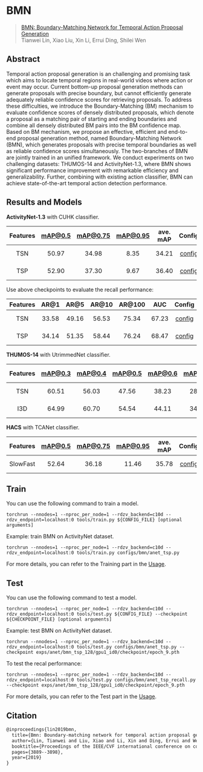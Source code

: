 # BMN

> [BMN: Boundary-Matching Network for Temporal Action Proposal Generation](https://arxiv.org/abs/1907.09702)  
> Tianwei Lin, Xiao Liu, Xin Li, Errui Ding, Shilei Wen

<!-- [ALGORITHM] -->

## Abstract

Temporal action proposal generation is an challenging and promising task which aims to locate temporal regions in real-world videos where action or event may occur. Current bottom-up proposal generation methods can generate proposals with precise boundary, but cannot efficiently generate adequately reliable confidence scores for retrieving proposals. To address these difficulties, we introduce the Boundary-Matching (BM) mechanism to evaluate confidence scores of densely distributed proposals, which denote a proposal as a matching pair of starting and ending boundaries and combine all densely distributed BM pairs into the BM confidence map. Based on BM mechanism, we propose an effective, efficient and end-to-end proposal generation method, named Boundary-Matching Network (BMN), which generates proposals with precise temporal boundaries as well as reliable confidence scores simultaneously. The two-branches of BMN are jointly trained in an unified framework. We conduct experiments on two challenging datasets: THUMOS-14 and ActivityNet-1.3, where BMN shows significant performance improvement with remarkable efficiency and generalizability. Further, combining with existing action classifier, BMN can achieve state-of-the-art temporal action detection performance.

## Results and Models

**ActivityNet-1.3** with CUHK classifier.

| Features | mAP@0.5 | mAP@0.75 | mAP@0.95 | ave. mAP |        Config         |                                                                                          Download                                                                                          |
| :------: | :-----: | :------: | :------: | :------: | :-------------------: | :----------------------------------------------------------------------------------------------------------------------------------------------------------------------------------------: |
|   TSN    |  50.97  |  34.98   |   8.35   |  34.21   | [config](anet_tsn.py) | [model](https://drive.google.com/file/d/1yWu05_BS2RuHnItIpFvKVieiYOGWbzNj/view?usp=sharing)   \| [log](https://drive.google.com/file/d/1KtICNUOt_IVEWfSXqZ-6R_msKm40AaTU/view?usp=sharing) |
|   TSP    |  52.90  |  37.30   |   9.67   |  36.40   | [config](anet_tsp.py) | [model](https://drive.google.com/file/d/1sQQble7270Ja5Nx8kR5tApeJGGS42t6M/view?usp=sharing)   \| [log](https://drive.google.com/file/d/1sxXjeIzEt0Nx_YZNj_tCcAsN9_TJe6xU/view?usp=sharing) |

Use above checkpoints to evaluate the recall performance:

| Features | AR@1  | AR@5  | AR@10 | AR@100 |  AUC  |            Config            |                                                                                         Download                                                                                          |
| :------: | :---: | :---: | :---: | :----: | :---: | :--------------------------: | :---------------------------------------------------------------------------------------------------------------------------------------------------------------------------------------: |
|   TSN    | 33.58 | 49.16 | 56.53 | 75.34  | 67.23 | [config](anet_tsn_recall.py) | [model](https://drive.google.com/file/d/1yWu05_BS2RuHnItIpFvKVieiYOGWbzNj/view?usp=sharing)  \| [log](https://drive.google.com/file/d/1xT6T7s8tNcuVgItWXyF2gI2cCU6T993O/view?usp=sharing) |
|   TSP    | 34.14 | 51.35 | 58.44 | 76.24  | 68.47 | [config](anet_tsp_recall.py) | [model](https://drive.google.com/file/d/1sQQble7270Ja5Nx8kR5tApeJGGS42t6M/view?usp=sharing)  \| [log](https://drive.google.com/file/d/12Q5vhXaH_YQoAxqtWFAzePAb5MfGGJ1Z/view?usp=sharing) |


**THUMOS-14** with UtrimmedNet classifier.

| Features | mAP@0.3 | mAP@0.4 | mAP@0.5 | mAP@0.6 | mAP@0.7 | ave. mAP |         Config          |                                                                                          Download                                                                                          |
| :------: | :-----: | :-----: | :-----: | :-----: | :-----: | :------: | :---------------------: | :----------------------------------------------------------------------------------------------------------------------------------------------------------------------------------------: |
|   TSN    |  60.51  |  56.03  |  47.56  |  38.23  |  28.64  |  46.19   | [config](thumos_tsn.py) | [model](https://drive.google.com/file/d/14GANupLwRE4dAesyafeU4aGx-8c38ogd/view?usp=sharing)   \| [log](https://drive.google.com/file/d/1DeDCLezP4rRZwq7ppPG5coA2ol0fSvkZ/view?usp=sharing) |
|   I3D    |  64.99  |  60.70  |  54.54  |  44.11  |  34.16  |  51.70   | [config](thumos_i3d.py) | [model](https://drive.google.com/file/d/1aPl_jNOlbcr7Qc2DzNM10dRiMDfcSJ7V/view?usp=sharing)   \| [log](https://drive.google.com/file/d/1TJGylck9Zhqew5IECeDjqwLNO8Zkq0QD/view?usp=sharing) |

**HACS** with TCANet classifier.

| Features | mAP@0.5 | mAP@0.75 | mAP@0.95 | ave. mAP |             Config             |                                                                                          Download                                                                                          |
| :------: | :-----: | :------: | :------: | :------: | :----------------------------: | :----------------------------------------------------------------------------------------------------------------------------------------------------------------------------------------: |
| SlowFast |  52.64  |  36.18   |  11.46   |  35.78   | [config](hacs_slowfast_192.py) | [model](https://drive.google.com/file/d/1gLOmyu-zLi7Gpph2czH9bgiJCKyeUvsm/view?usp=sharing)   \| [log](https://drive.google.com/file/d/1fMm1sjNtbgWNIcFmdRSpnvKfiXOmsLQ2/view?usp=sharing) |


## Train

You can use the following command to train a model.

```shell
torchrun --nnodes=1 --nproc_per_node=1 --rdzv_backend=c10d --rdzv_endpoint=localhost:0 tools/train.py ${CONFIG_FILE} [optional arguments]
```

Example: train BMN on ActivityNet dataset.

```shell
torchrun --nnodes=1 --nproc_per_node=1 --rdzv_backend=c10d --rdzv_endpoint=localhost:0 tools/train.py configs/bmn/anet_tsp.py
```

For more details, you can refer to the Training part in the [Usage](../../docs/en/usage.md).

## Test

You can use the following command to test a model.

```shell
torchrun --nnodes=1 --nproc_per_node=1 --rdzv_backend=c10d --rdzv_endpoint=localhost:0 tools/test.py ${CONFIG_FILE} --checkpoint ${CHECKPOINT_FILE} [optional arguments]
```

Example: test BMN on ActivityNet dataset.

```shell
torchrun --nnodes=1 --nproc_per_node=1 --rdzv_backend=c10d --rdzv_endpoint=localhost:0 tools/test.py configs/bmn/anet_tsp.py --checkpoint exps/anet/bmn_tsp_128/gpu1_id0/checkpoint/epoch_9.pth
```

To test the recal performance:

```shell
torchrun --nnodes=1 --nproc_per_node=1 --rdzv_backend=c10d --rdzv_endpoint=localhost:0 tools/test.py configs/bmn/anet_tsp_recall.py --checkpoint exps/anet/bmn_tsp_128/gpu1_id0/checkpoint/epoch_9.pth
```

For more details, you can refer to the Test part in the [Usage](../../docs/en/usage.md).


## Citation

```latex
@inproceedings{lin2019bmn,
  title={Bmn: Boundary-matching network for temporal action proposal generation},
  author={Lin, Tianwei and Liu, Xiao and Li, Xin and Ding, Errui and Wen, Shilei},
  booktitle={Proceedings of the IEEE/CVF international conference on computer vision},
  pages={3889--3898},
  year={2019}
}
```